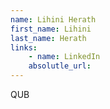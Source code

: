 ```yaml
---
name: Lihini Herath
first_name: Lihini
last_name: Herath
links:
	- name: LinkedIn
	absolutle_url:
---
```

QUB

